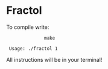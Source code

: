 # Fractol

To compile write:

                  make
                  
     Usage: ./fractol 1  


All instructions will be in your terminal!
